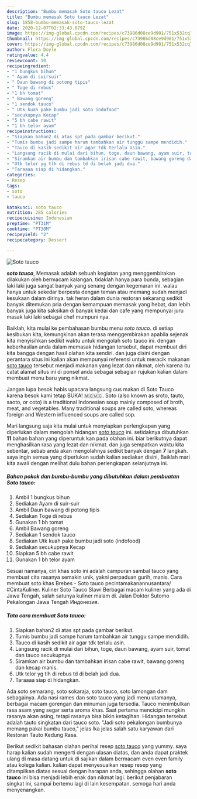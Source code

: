 ```yaml
---
description: "Bumbu memasak Soto tauco Lezat"
title: "Bumbu memasak Soto tauco Lezat"
slug: 1858-bumbu-memasak-soto-tauco-lezat
date: 2020-12-07T02:33:43.679Z
image: https://img-global.cpcdn.com/recipes/c73986d08ce9d901/751x532cq70/soto-tauco-foto-resep-utama.jpg
thumbnail: https://img-global.cpcdn.com/recipes/c73986d08ce9d901/751x532cq70/soto-tauco-foto-resep-utama.jpg
cover: https://img-global.cpcdn.com/recipes/c73986d08ce9d901/751x532cq70/soto-tauco-foto-resep-utama.jpg
author: Flora Doyle
ratingvalue: 4.4
reviewcount: 10
recipeingredient:
- "1 bungkus bihun"
- " Ayam di suirsuir"
- " Daun bawang di potong tipis"
- " Toge di rebus"
- "1 bh tomat"
- " Bawang goreng"
- "1 sendok tauco"
- " Utk kuah pake bumbu jadi soto indofood"
- "secukupnya Kecap"
- "5 bh cabe rawit"
- "1 bh telor ayam"
recipeinstructions:
- "Siapkan bahan2 di atas spt pada gambar berikut."
- "Tumis bumbu jadi sampe harum tambahkan air tunggu sampe mendidih."
- "Tauco di kasih sedikit air agar tdk terlalu asin."
- "Langsung racik di mulai dari bihun, toge, daun bawang, ayam suir, tomat dan tauco secukupnya."
- "Siramkan air bumbu dan tambahkan irisan cabe rawit, bawang goreng dan kecap manis."
- "Utk telor yg tlh di rebus td di belah jadi dua."
- "Taraaaa siap di hidangkan."
categories:
- Resep
tags:
- soto
- tauco

katakunci: soto tauco 
nutrition: 285 calories
recipecuisine: Indonesian
preptime: "PT31M"
cooktime: "PT30M"
recipeyield: "2"
recipecategory: Dessert

---
```



![Soto tauco](https://img-global.cpcdn.com/recipes/c73986d08ce9d901/751x532cq70/soto-tauco-foto-resep-utama.jpg)

<b><i>soto tauco</i></b>, Memasak adalah sebuah kegiatan yang menggembirakan dilakukan oleh bermacam kalangan. tidaklah hanya para bunda, sebagian laki laki juga sangat banyak yang senang dengan kegemaran ini. walau hanya untuk sekedar berpesta dengan teman atau memang sudah menjadi kesukaan dalam dirinya. tak heran dalam dunia restoran sekarang sedikit banyak ditemukan pria dengan kemampuan memasak yang hebat, dan lebih banyak juga kita saksikan di banyak kedai dan cafe yang mempunyai juru masak laki laki sebagai chef mumpuni nya.

Baiklah, kita mulai ke pembahasan bumbu menu <i>soto tauco</i>. di setiap kesibukan kita, kemungkinan akan terasa menggembirakan apabila sejenak kita menyisihkan sedikit waktu untuk mengolah soto tauco ini. dengan keberhasilan anda dalam memasak hidangan tersebut, dapat membuat diri kita bangga dengan hasil olahan kita sendiri. dan juga disini dengan perantara situs ini kalian akan mempunyai referensi untuk meracik makanan <u>soto tauco</u> tersebut menjadi makanan yang lezat dan nikmat, oleh karena itu catat alamat situs ini di ponsel anda sebagai sebagian rujukan kalian dalam membuat menu baru yang nikmat.

Jangan lupa besok habis upacara langsung cus makan di Soto Tauco karena besok kami tetap BUKA! 🇲🇨🇲🇨. Soto (also known as sroto, tauto, saoto, or coto) is a traditional Indonesian soup mainly composed of broth, meat, and vegetables. Many traditional soups are called soto, whereas foreign and Western influenced soups are called sop.


Mari langsung saja kita mulai untuk menyiapkan perlengkapan yang diperlukan dalam mengolah hidangan <u><i>soto tauco</i></u> ini. setidaknya dibutuhkan <b>11</b> bahan bahan yang diperuntuk kan pada olahan ini. biar berikutnya dapat menghasilkan rasa yang lezat dan nikmat. dan juga sempatkan waktu kita sebentar, sebab anda akan mengolahnya sedikit banyak dengan <b>7</b> langkah. saya ingin semua yang diperlukan sudah kalian sediakan disini, Baiklah mari kita awali dengan melihat dulu bahan perlengkapan selanjutnya ini.

<!--inarticleads1-->

##### Bahan pokok dan bumbu-bumbu yang dibutuhkan dalam pembuatan Soto tauco:

1. Ambil 1 bungkus bihun
1. Sediakan  Ayam di suir-suir
1. Ambil  Daun bawang di potong tipis
1. Sediakan  Toge di rebus
1. Gunakan 1 bh tomat
1. Ambil  Bawang goreng
1. Sediakan 1 sendok tauco
1. Sediakan  Utk kuah pake bumbu jadi soto (indofood)
1. Sediakan secukupnya Kecap
1. Siapkan 5 bh cabe rawit
1. Gunakan 1 bh telor ayam


Sesuai namanya, ciri khas soto ini adalah campuran sambal tauco yang membuat cita rasanya semakin unik, yakni perpaduan gurih, manis. Cara membuat soto khas Brebes - Soto tauco pecintamakanannusantara/ #CintaKuliner. Kuliner Soto Tauco Slawi Berbagai macam kuliner yang ada di Jawa Tengah, salah satunya kuliner malam di. Jalan Doktor Sutomo Pekalongan Jawa Tengah Индонезия. 

<!--inarticleads2-->

##### Tata cara membuat Soto tauco:

1. Siapkan bahan2 di atas spt pada gambar berikut.
1. Tumis bumbu jadi sampe harum tambahkan air tunggu sampe mendidih.
1. Tauco di kasih sedikit air agar tdk terlalu asin.
1. Langsung racik di mulai dari bihun, toge, daun bawang, ayam suir, tomat dan tauco secukupnya.
1. Siramkan air bumbu dan tambahkan irisan cabe rawit, bawang goreng dan kecap manis.
1. Utk telor yg tlh di rebus td di belah jadi dua.
1. Taraaaa siap di hidangkan.


Ada soto semarang, soto sokaraja, soto tauco, soto lamongan dam sebagainya. Ada nasi rames dan soto tauco yang jadi menu utamanya, berbagai macam gorengan dan minuman juga tersedia. Tauco menimbulkan rasa asam yang segar serta aroma khas. Saat pertama mencicipi mungkin rasanya akan asing, tetapi rasanya bisa bikin ketagihan. Hidangan tersebut adalah tauto singkatan dari tauco soto. &#34;Jadi soto pekalongan bumbunya memang pakai bumbu tauco,&#34; jelas Ika jelas salah satu karyawan dari Restoran Tauto Kedung Rasa. 

Berikut sedikit bahasan olahan perihal resep <u>soto tauco</u> yang yummy. saya harap kalian sudah mengerti dengan ulasan diatas, dan anda dapat praktek ulang di masa datang untuk di sajikan dalam bermacam even even family atau kolega kalian. kalian dapat menyesuaikan resep resep yang ditampilkan diatas sesuai dengan harapan anda, sehingga olahan <b>soto tauco</b> ini bisa menjadi lebih enak dan nikmat lagi. berikut penjabaran singkat ini, sampai bertemu lagi di lain kesempatan. semoga hari anda menyenangkan.
